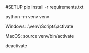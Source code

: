 #SETUP
pip install -r requirements.txt

python -m venv venv

Windows: .\venv\Scripts\activate

MacOS: source venv/bin/activate

deactivate